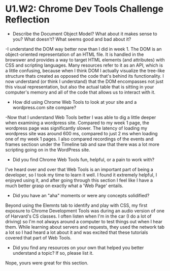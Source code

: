 # U1.W2: Chrome Dev Tools Challenge Reflection

* Describe the Document Object Model? What about it makes sense to you? What doesn't? What seems good and bad about it?

-I understand the DOM way better now than I did in week 1. The DOM is an object-oriented representation of an HTML file. It is handled in the browswer and provides a way to target HTML elements (and attributes) with CSS and scripting languages. Many resources refer to it as an API, which is a little confusing, because when I think DOM I actually visualize the tree-like structure thats created as opposed the code that's behind its functionality. I now understand (or think I understand) that the DOM encompasses not just this visual representation, but also the actual table that is sitting in your computer's memory and all of the code that allows us to interact with it. 

* How did using Chrome Web Tools to look at your site and a wordpress.com site compare?

-Now that I understand Web Tools better I was able to dig a little deeper when examining a wordpress site. Compared to my week 1 page, the wordpress page was significantly slower. The latency of loading my wordpress site was around 600 ms, compared to just 2 ms when loading one of my week 1 pages. I also compared recordings of the events and frames sectiosn under the Timeline tab and saw that there was a lot more scripting going on in the WordPress site. 

* Did you find Chrome Web Tools fun, helpful, or a pain to work with?

I've heard over and over that Web Tools is an important part of being a developer, so I took my time to learn it well. I found it extremely helpful, I enjoyed using it, and after going through this section I feel like I have a much better grasp on exactly what a 'Web Page' entails. 

* Did you have an "aha" moments or were any concepts solidified?

Beyond using the Elemnts tab to identify and play with CSS, my first exposure to Chrome Development Tools was during an audio version of one of Harvard's CS classes. I often listen when I'm in the car (I do a lot of driving) so I'm not always around a computer to test things out when I hear them. While learning about servers and requests, they used the network tab a lot so I had heard a lot about it and was excited that these tutorials covered that part of Web Tools. 

* Did you find any resources on your own that helped you better understand a topic? If so, please list it.

Nope, yours were great for this section. 

